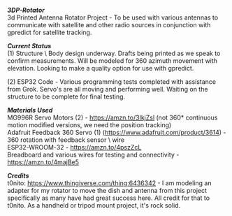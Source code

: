 ***3DP-Rotator***<br />
3d Printed Antenna Rotator Project - To be used with various antennas to communicate with satellite and other radio sources in conjunction with gpredict for satellite tracking.


***Current Status***<br />
(1) Structure \ Body design underway. Drafts being printed as we speak to confirm measurements. Will be modeled for 360 azimuth movement with elevation. Looking to make a quality option for use with gpredict.

(2) ESP32 Code - Various programming tests completed with assistance from Grok. Servo's are all moving and performing well. Waiting on the structure to be complete for final testing.

***Materials Used***<br />
MG996R Servo Motors (2) - https://amzn.to/3IkjZsl (not 360* continuous motion modified versions, we need the position tracking)<br />
Adafruit Feedback 360 Servo (1) (https://www.adafruit.com/product/3614) - 360 rotation with feedback sensor \ wire<br />
ESP32-WROOM-32 - https://amzn.to/4pszZcL<br />
Breadboard and various wires for testing and connectivity - https://amzn.to/4majBe5<br />



***Credits***<br />
t0nito: https://www.thingiverse.com/thing:6436342  -  I am modeling an adapter for my rotator to move the dish and antenna from this project specifically as many have had great success here. All credit for that to t0nito. As a handheld or tripod mount project, it's rock solid.
